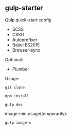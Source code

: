 ## gulp-starter
Gulp quick-start config

+ SCSS
+ CSSO
+ Autoprefixer
+ Babel ES2015
+ Browser-sync

Optional:
* Plumber

Usage:
```
git clone
```
```
npm install
```
```
gulp dev
```

image-min usage(temporarily): 
```
gulp image-o
```
